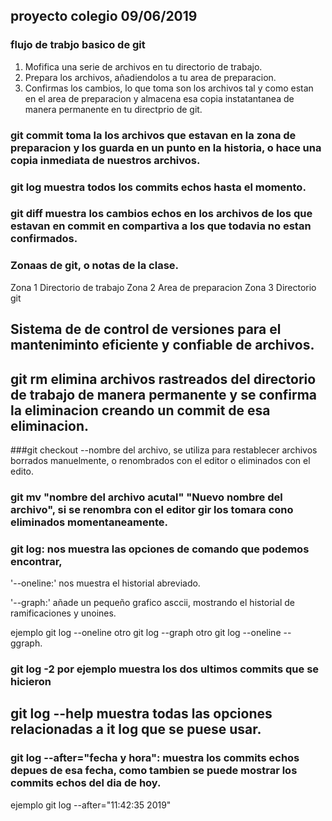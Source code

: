 ## proyecto colegio 09/06/2019
### flujo de trabjo basico de git
1. Mofifica una serie de archivos en tu directorio de trabajo.
2. Prepara los archivos, añadiendolos a tu area de preparacion.
3. Confirmas los cambios, lo que toma son los archivos tal y como estan en el area de preparacion y almacena esa copia instatantanea de manera permanente en tu directprio de git.

### git commit toma la los archivos que estavan en la zona de preparacion y los guarda en un punto en la historia, o hace una copia inmediata de nuestros archivos.

### git log muestra todos los commits echos hasta el momento.
### git diff muestra los cambios echos en los archivos de los que estavan en commit en compartiva a los que todavia no estan confirmados.

### Zonaas de git, o notas de la clase.
Zona 1 Directorio de trabajo
Zona 2 Area de preparacion
Zona 3 Directorio git

## Sistema de de control de versiones para el manteniminto eficiente y confiable de archivos.

## git rm elimina archivos rastreados del directorio de trabajo de manera permanente y se confirma la eliminacion creando un commit de esa eliminacion.

###git checkout --nombre del archivo, se utiliza para restablecer archivos borrados  manuelmente, o renombrados con el editor o eliminados con el edito.

### git mv "nombre del archivo acutal" "Nuevo nombre del archivo", si se renombra con el editor gir los tomara cono eliminados momentaneamente.

### git log: nos muestra las opciones de comando que podemos encontrar,
'--oneline:' nos muestra el historial abreviado.

'--graph:' añade un pequeño grafico asccii, mostrando el historial de ramificaciones y unoines.

ejemplo git log --oneline otro git log --graph otro git log --oneline -- ggraph. 

### git log -2 por ejemplo muestra los dos ultimos commits que se hicieron
## git log --help muestra todas las opciones relacionadas a it log que se puese usar.
### git log --after="fecha y hora": muestra los commits echos depues de esa fecha, como tambien se puede mostrar los commits echos del dia de hoy.
ejemplo git log --after="11:42:35 2019"


